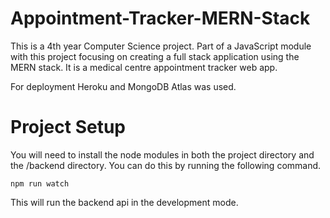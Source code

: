 # Appointment-Tracker-MERN-Stack

This is a 4th year Computer Science project. Part of a JavaScript module with this project focusing on creating a full stack application using the MERN stack. It is a medical centre appointment tracker web app.

For deployment Heroku and MongoDB Atlas was used.

# Project Setup

You will need to install the node modules in both the project directory and the /backend directory. You can do this by running the following command.

`npm run watch`

This will run the backend api in the development mode.
